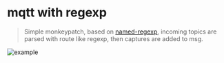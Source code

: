 mqtt with regexp
================

> Simple monkeypatch, based on [named-regexp](https://www.npmjs.com/package/named-regexp), incoming topics are parsed with route like regexp, then captures are added to msg.

![example](/example.jpg)



